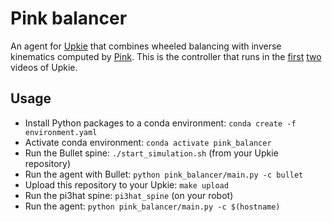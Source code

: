# Pink balancer

An agent for [Upkie](https://github.com/upkie/upkie/) that combines wheeled balancing with inverse kinematics computed by [Pink](https://github.com/stephane-caron/pink). This is the controller that runs in the [first](https://www.youtube.com/shorts/8b36XcCgh7s) [two](https://www.youtube.com/watch?v=NO_TkHGS0wQ) videos of Upkie.

## Usage

- Install Python packages to a conda environment: ``conda create -f environment.yaml``
- Activate conda environment: ``conda activate pink_balancer``
- Run the Bullet spine: `./start_simulation.sh` (from your Upkie repository)
- Run the agent with Bullet: `python pink_balancer/main.py -c bullet`
- Upload this repository to your Upkie: ``make upload``
- Run the pi3hat spine: ``pi3hat_spine`` (on your robot)
- Run the agent: ``python pink_balancer/main.py -c $(hostname)``
